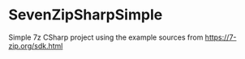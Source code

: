 # SevenZipSharpSimple
Simple 7z CSharp project using the example sources from https://7-zip.org/sdk.html
